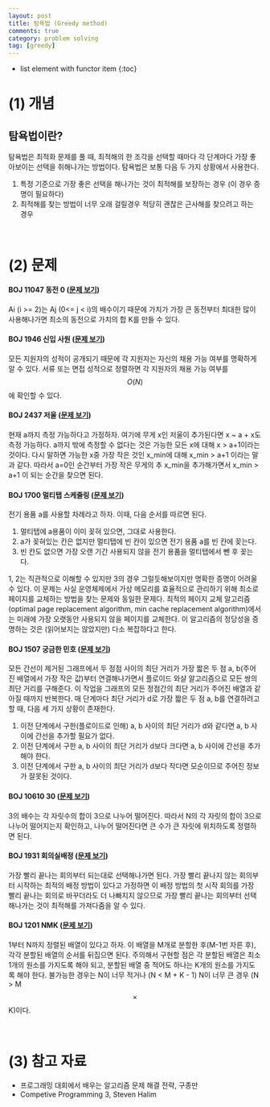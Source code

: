 ```yaml
---
layout: post
title: 탐욕법 (Greedy method)
comments: true
category: problem solving
tag: [greedy]
---
```


* list element with functor item
{:toc}
# (1) 개념

## 탐욕법이란?

탐욕법은 최적화 문제를 풀 때, 최적해의 한 조각을 선택할 때마다 각 단계마다 가장 좋아보이는 선택을 취해나가는 방법이다. 탐욕법은 보통 다음 두 가지 상황에서 사용한다.

1. 특정 기준으로 가장 좋은 선택을 해나가는 것이 최적해를 보장하는 경우 (이 경우 증명이 필요하다)
2. 최적해를 찾는 방법이 너무 오래 걸릴경우 적당히 괜찮은 근사해를 찾으려고 하는 경우



<br>

# (2) 문제

#### BOJ 11047 동전 0 ([문제 보기](https://www.acmicpc.net/problem/11047))

Ai (i >= 2)는 Aj (0<= j < i)의 배수이기 때문에 가치가 가장 큰 동전부터 최대한 많이 사용해나가면 최소의 동전으로 가치의 합 K를 만들 수 있다.

#### BOJ 1946 신입 사원 ([문제 보기](https://www.acmicpc.net/problem/1946))

모든 지원자의 성적이 공개되기 때문에 각 지원자는 자신의 채용 가능 여부를 명확하게 알 수 있다. 서류 또는 면접 성적으로 정렬하면 각 지원자의 채용 가능 여부를 $$O(N)$$에 확인할 수 있다.

#### BOJ 2437 저울 ([문제 보기](https://www.acmicpc.net/problem/2437))

현재 a까지 측정 가능하다고 가정하자. 여기에 무게 x인 저울이 추가된다면 x ~ a + x도 측정 가능하다. a까지 밖에 측정할 수 없다는 것은 가능한 모든 x에 대해 x > a+1이라는 것이다. 다시 말하면 가능한 x중 가장 작은 것인 x_min에 대해 x_min > a+1 이라는 말과 같다. 따라서 a=0인 순간부터 가장 작은 무게의 추 x_min을 추가해가면서 x_min > a+1 이 되는 순간을 찾으면 된다. 

#### BOJ 1700 멀티탭 스케줄링 ([문제 보기](https://www.acmicpc.net/problem/1700))

전기 용품 a를 사용할 차례라고 하자. 이때, 다음 순서를 따르면 된다.

1. 멀티탭에 a용품이 이미 꽂혀 있으면, 그대로 사용한다.
2. a가 꽂혀있는 칸은 없지만 멀티탭에 빈 칸이 있으면 전기 용품 a를 빈 칸에 꽂는다.
3. 빈 칸도 없으면 가장 오랜 기간 사용되지 않을 전기 용품을 멀티탭에서 뺀 후 꽂는다.

1, 2는 직관적으로 이해할 수 있지만 3의 경우 그럴듯해보이지만 명확한 증명이 어려울 수 있다. 이 문제는 사실 운영체제에서 가상 메모리를 효율적으로 관리하기 위해 최소로 페이지를 교체하는 방법을 찾는 문제와 동일한 문제다. 최적의 페이지 교체 알고리즘(optimal page replacement algorithm, min cache replacement algorithm)에서는 미래에 가장 오랫동안 사용되지 않을 페이지를 교체한다. 이 알고리즘의 정당성을 증명하는 것은 (읽어보지는 않았지만) 다소 복잡하다고 한다.

#### BOJ 1507 궁금한 민호 ([문제 보기](https://www.acmicpc.net/problem/1507))

모든 간선이 제거된 그래프에서 두 정점 사이의 최단 거리가 가장 짧은 두 점 a, b(주어진 배열에서 가장 작은 값)부터 연결해나가면서 플로이드 와샬 알고리즘으로 모든 쌍의 최단 거리를 구해준다. 이 작업을 그래프의 모든 정점간의 최단 거리가 주어진 배열과 같아질 때까지 반복한다. 매 단계마다 최단 거리가 d로 가장 짧은 두 점 a, b를 연결하려고 할 때, 다음 세 가지 상황이 존재한다.

1. 이전 단계에서 구한(플로이드로 인해) a, b 사이의 최단 거리가 d와 같다면 a, b 사이에 간선을 추가할 필요가 없다.
2. 이전 단계에서 구한 a, b 사이의 최단 거리가 d보다 크다면 a, b 사이에 간선을 추가해야 한다.
3. 이전 단계에서 구한 a, b 사이의 최단 거리가 d보다 작다면 모순이므로 주어진 정보가 잘못된 것이다.

#### BOJ 10610 30 ([문제 보기](https://www.acmicpc.net/problem/10610))

3의 배수는 각 자릿수의 합이 3으로 나누어 떨어진다. 따라서 N의 각 자릿의 합이 3으로 나누어 떨어지는지 확인하고, 나누어 떨어진다면 큰 수가 큰 자릿에 위치하도록 정렬하면 된다.

#### BOJ 1931 회의실배정 ([문제 보기](https://www.acmicpc.net/problem/1931))

가장 빨리 끝나는 회의부터 되는대로 선택해나가면 된다. 가장 빨리 끝나지 않는 회의부터 시작하는 최적의 배정 방법이 있다고 가정하면 이 배정 방법의 첫 시작 회의를 가장 빨리 끝나는 회의로 바꾸더라도 더 나빠지지 않으므로 가장 빨리 끝나는 회의부터 선택해나가는 것이 최적해를 가져다줌을 알 수 있다.

#### BOJ 1201 NMK ([문제 보기](https://www.acmicpc.net/problem/1201))

1부터 N까지 정렬된 배열이 있다고 하자. 이 배열을 M개로 분할한 후(M-1번 자른 후), 각각 분할된 배열의 순서를 뒤집으면 된다. 주의해서 구현할 점은 각 분할된 배열은 최소 1개의 원소를 가지도록 해야 되고, 분할된 배열 중 적어도 하나는 K개의 원소를 가지도록 해야 한다. 불가능한 경우는 N이 너무 적거나 (N < M + K - 1) N이 너무 큰 경우 (N > M $$\times$$ K)이다.

<br>

# (3) 참고 자료

- 프로그래밍 대회에서 배우는 알고리즘 문제 해결 전략, 구종만
- Competive Programming 3, Steven Halim